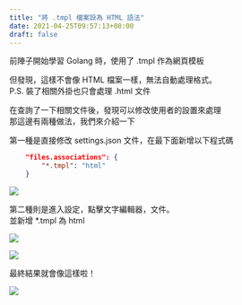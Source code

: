 ```yaml
---
title: "將 .tmpl 檔案設為 HTML 語法"
date: 2021-04-25T09:57:13+08:00
draft: false
---
```


前陣子開始學習 Golang 時，使用了 .tmpl 作為網頁模板

但發現，這樣不會像 HTML 檔案一樣，無法自動處理格式。  
P.S. 裝了相關外掛也只會處理 .html 文件

在查詢了一下相關文件後，發現可以修改使用者的設置來處理  
那這邊有兩種做法，我們來介紹一下

第一種是直接修改 settings.json 文件，在最下面新增以下程式碼

```json
    "files.associations": {
        "*.tmpl": "html"
    }
```

![](https://static.yiy.tw/media/blog/1619316651.png)

第二種則是進入設定，點擊文字編輯器，文件。  
並新增 *.tmpl 為 html

![](https://static.yiy.tw/media/blog/1619316652.png)

![](https://static.yiy.tw/media/blog/1619316653.png)

最終結果就會像這樣啦！

![](https://static.yiy.tw/media/blog/1619316650.png)